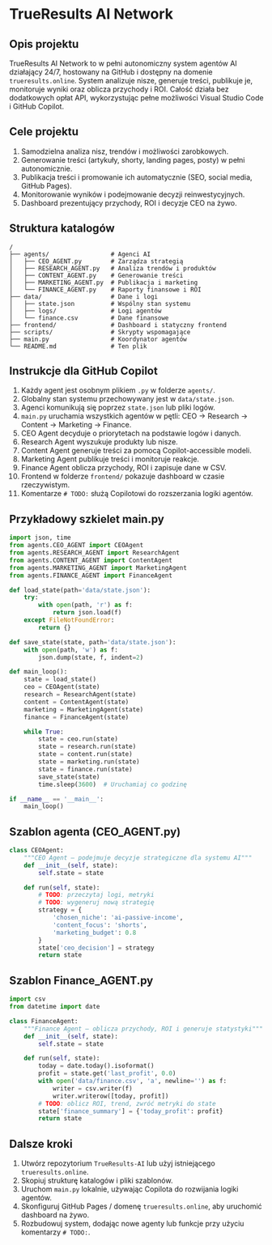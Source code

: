 # TrueResults AI Network

## Opis projektu

TrueResults AI Network to w pełni autonomiczny system agentów AI działający 24/7, hostowany na GitHub i dostępny na domenie `trueresults.online`. System analizuje nisze, generuje treści, publikuje je, monitoruje wyniki oraz oblicza przychody i ROI. Całość działa bez dodatkowych opłat API, wykorzystując pełne możliwości Visual Studio Code i GitHub Copilot.

## Cele projektu

1. Samodzielna analiza nisz, trendów i możliwości zarobkowych.
2. Generowanie treści (artykuły, shorty, landing pages, posty) w pełni autonomicznie.
3. Publikacja treści i promowanie ich automatycznie (SEO, social media, GitHub Pages).
4. Monitorowanie wyników i podejmowanie decyzji reinwestycyjnych.
5. Dashboard prezentujący przychody, ROI i decyzje CEO na żywo.

## Struktura katalogów

```
/
├── agents/                 # Agenci AI
│   ├── CEO_AGENT.py        # Zarządza strategią
│   ├── RESEARCH_AGENT.py   # Analiza trendów i produktów
│   ├── CONTENT_AGENT.py    # Generowanie treści
│   ├── MARKETING_AGENT.py  # Publikacja i marketing
│   └── FINANCE_AGENT.py    # Raporty finansowe i ROI
├── data/                   # Dane i logi
│   ├── state.json          # Wspólny stan systemu
│   ├── logs/               # Logi agentów
│   └── finance.csv         # Dane finansowe
├── frontend/               # Dashboard i statyczny frontend
├── scripts/                # Skrypty wspomagające
├── main.py                 # Koordynator agentów
└── README.md               # Ten plik
```

## Instrukcje dla GitHub Copilot

1. Każdy agent jest osobnym plikiem `.py` w folderze `agents/`.
2. Globalny stan systemu przechowywany jest w `data/state.json`.
3. Agenci komunikują się poprzez `state.json` lub pliki logów.
4. `main.py` uruchamia wszystkich agentów w pętli: CEO → Research → Content → Marketing → Finance.
5. CEO Agent decyduje o priorytetach na podstawie logów i danych.
6. Research Agent wyszukuje produkty lub nisze.
7. Content Agent generuje treści za pomocą Copilot-accessible modeli.
8. Marketing Agent publikuje treści i monitoruje reakcje.
9. Finance Agent oblicza przychody, ROI i zapisuje dane w CSV.
10. Frontend w folderze `frontend/` pokazuje dashboard w czasie rzeczywistym.
11. Komentarze `# TODO:` służą Copilotowi do rozszerzania logiki agentów.

## Przykładowy szkielet main.py

```python
import json, time
from agents.CEO_AGENT import CEOAgent
from agents.RESEARCH_AGENT import ResearchAgent
from agents.CONTENT_AGENT import ContentAgent
from agents.MARKETING_AGENT import MarketingAgent
from agents.FINANCE_AGENT import FinanceAgent

def load_state(path='data/state.json'):
    try:
        with open(path, 'r') as f:
            return json.load(f)
    except FileNotFoundError:
        return {}

def save_state(state, path='data/state.json'):
    with open(path, 'w') as f:
        json.dump(state, f, indent=2)

def main_loop():
    state = load_state()
    ceo = CEOAgent(state)
    research = ResearchAgent(state)
    content = ContentAgent(state)
    marketing = MarketingAgent(state)
    finance = FinanceAgent(state)

    while True:
        state = ceo.run(state)
        state = research.run(state)
        state = content.run(state)
        state = marketing.run(state)
        state = finance.run(state)
        save_state(state)
        time.sleep(3600)  # Uruchamiaj co godzinę

if __name__ == '__main__':
    main_loop()
```

## Szablon agenta (CEO_AGENT.py)

```python
class CEOAgent:
    """CEO Agent — podejmuje decyzje strategiczne dla systemu AI"""
    def __init__(self, state):
        self.state = state

    def run(self, state):
        # TODO: przeczytaj logi, metryki
        # TODO: wygeneruj nową strategię
        strategy = {
            'chosen_niche': 'ai-passive-income',
            'content_focus': 'shorts',
            'marketing_budget': 0.8
        }
        state['ceo_decision'] = strategy
        return state
```

## Szablon Finance_AGENT.py

```python
import csv
from datetime import date

class FinanceAgent:
    """Finance Agent — oblicza przychody, ROI i generuje statystyki"""
    def __init__(self, state):
        self.state = state

    def run(self, state):
        today = date.today().isoformat()
        profit = state.get('last_profit', 0.0)
        with open('data/finance.csv', 'a', newline='') as f:
            writer = csv.writer(f)
            writer.writerow([today, profit])
        # TODO: oblicz ROI, trend, zwróć metryki do state
        state['finance_summary'] = {'today_profit': profit}
        return state
```

## Dalsze kroki

1. Utwórz repozytorium `TrueResults-AI` lub użyj istniejącego `trueresults.online`.
2. Skopiuj strukturę katalogów i pliki szablonów.
3. Uruchom `main.py` lokalnie, używając Copilota do rozwijania logiki agentów.
4. Skonfiguruj GitHub Pages / domenę `trueresults.online`, aby uruchomić dashboard na żywo.
5. Rozbudowuj system, dodając nowe agenty lub funkcje przy użyciu komentarzy `# TODO:`.
